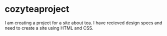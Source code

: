 # cozyteaproject
I am creating a project for a site about tea. I have recieved design specs and need to create a site using HTML and CSS. 

